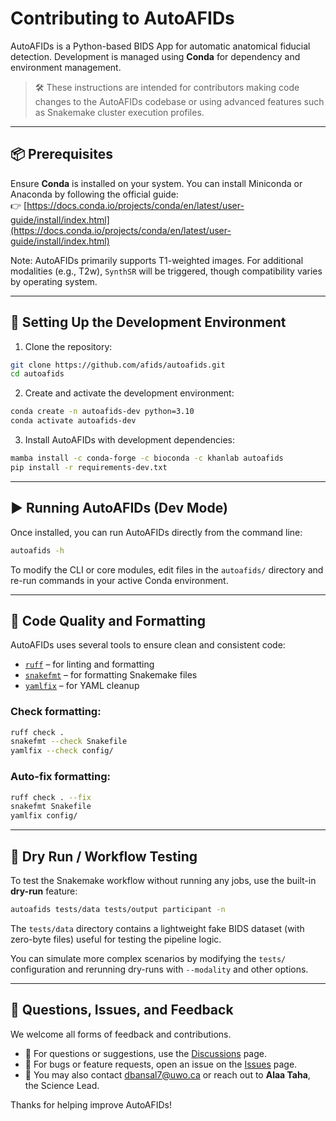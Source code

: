 # Contributing to AutoAFIDs

AutoAFIDs is a Python-based BIDS App for automatic anatomical fiducial detection. Development is managed using **Conda** for dependency and environment management.

> 🛠️ These instructions are intended for contributors making code changes to the AutoAFIDs codebase or using advanced features such as Snakemake cluster execution profiles.

---

## 📦 Prerequisites

Ensure **Conda** is installed on your system. You can install Miniconda or Anaconda by following the official guide:  
👉 [https://docs.conda.io/projects/conda/en/latest/user-guide/install/index.html](https://docs.conda.io/projects/conda/en/latest/user-guide/install/index.html)

Note: AutoAFIDs primarily supports T1-weighted images. For additional modalities (e.g., T2w), `SynthSR` will be triggered, though compatibility varies by operating system.

---

## 🧪 Setting Up the Development Environment

1. Clone the repository:

```bash
git clone https://github.com/afids/autoafids.git
cd autoafids
```

2. Create and activate the development environment:

```bash
conda create -n autoafids-dev python=3.10
conda activate autoafids-dev
```

3. Install AutoAFIDs with development dependencies:

```bash
mamba install -c conda-forge -c bioconda -c khanlab autoafids
pip install -r requirements-dev.txt
```

---

## ▶️ Running AutoAFIDs (Dev Mode)

Once installed, you can run AutoAFIDs directly from the command line:

```bash
autoafids -h
```

To modify the CLI or core modules, edit files in the `autoafids/` directory and re-run commands in your active Conda environment.

---

## 🧹 Code Quality and Formatting

AutoAFIDs uses several tools to ensure clean and consistent code:

- [`ruff`](https://github.com/charliermarsh/ruff) – for linting and formatting
- [`snakefmt`](https://github.com/snakemake/snakefmt) – for formatting Snakemake files
- [`yamlfix`](https://github.com/lyz-code/yamlfix) – for YAML cleanup

### Check formatting:

```bash
ruff check .
snakefmt --check Snakefile
yamlfix --check config/
```

### Auto-fix formatting:

```bash
ruff check . --fix
snakefmt Snakefile
yamlfix config/
```

---

## 🧪 Dry Run / Workflow Testing

To test the Snakemake workflow without running any jobs, use the built-in **dry-run** feature:

```bash
autoafids tests/data tests/output participant -n
```

The `tests/data` directory contains a lightweight fake BIDS dataset (with zero-byte files) useful for testing the pipeline logic.

You can simulate more complex scenarios by modifying the `tests/` configuration and rerunning dry-runs with `--modality` and other options.

---

## 🙋 Questions, Issues, and Feedback

We welcome all forms of feedback and contributions.

- 💬 For questions or suggestions, use the [Discussions](https://github.com/afids/autoafids/discussions) page.
- 🐛 For bugs or feature requests, open an issue on the [Issues](https://github.com/afids/autoafids/issues) page.
- 📧 You may also contact [dbansal7@uwo.ca](mailto:dbansal7@uwo.ca) or reach out to **Alaa Taha**, the Science Lead.

Thanks for helping improve AutoAFIDs!